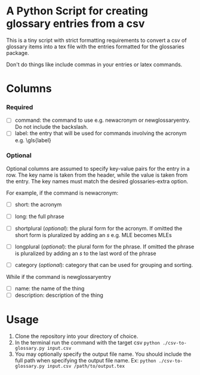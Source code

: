 # A Python Script for creating glossary entries from a csv

This is a tiny script with strict formatting requirements to convert a
csv of glossary items into a tex file with the entries formatted for the
glossaries package.

Don't do things like include commas in your entries or latex commands.

# Columns
### Required
*  [ ] command: the command to use e.g. newacronym or newglossaryentry. Do not include the backslash.
*  [ ] label: the entry that will be used for commands involving the acronym e.g. \gls{label}

### Optional
Optional columns are assumed to specify key-value pairs for the entry in a row.
The key name is taken from the header, while the value is taken from the entry.
The key names must match the desired glossaries-extra option.

For example, if the command is newacronym:
*  [ ] short: the acronym
*  [ ] long: the full phrase
*  [ ] shortplural (*optional*): the plural form for the acronym. If omitted the short form is pluralized by adding an *s* e.g. MLE becomes MLEs
* [ ] longplural (*optional*): the plural form for the phrase. If omitted the phrase is pluralized by adding an *s* to the last word of the phrase
* [ ] category (*optional*): category that can be used for grouping and sorting.


While if the command is newglossaryentry
*  [ ] name: the name of the thing
*  [ ] description: description of the thing

# Usage

1. Clone the repository into your directory of choice.
2. In the terminal run the command with the target csv `python ./csv-to-glossary.py input.csv`
3. You may optionally specify the output file name.
You should include the full path when specifying the output file name.
Ex: `python ./csv-to-glossary.py input.csv /path/to/output.tex`
